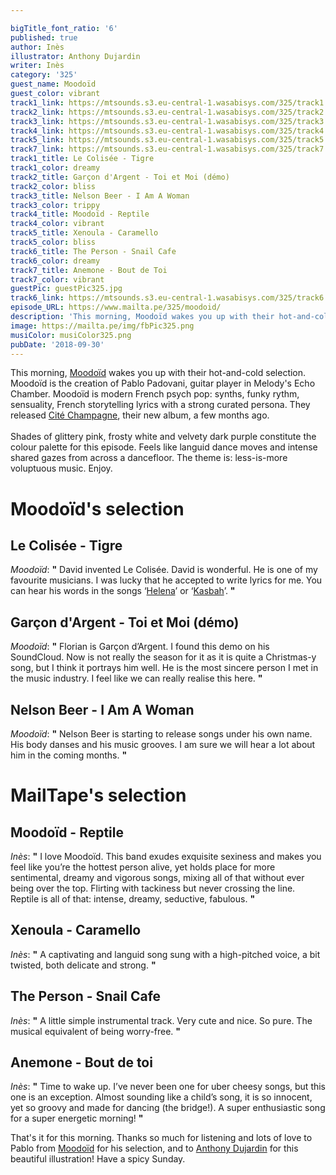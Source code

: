 ```yaml
---

bigTitle_font_ratio: '6'
published: true
author: Inès
illustrator: Anthony Dujardin
writer: Inès
category: '325'
guest_name: Moodoïd
guest_color: vibrant
track1_link: https://mtsounds.s3.eu-central-1.wasabisys.com/325/track1.mp3
track2_link: https://mtsounds.s3.eu-central-1.wasabisys.com/325/track2.mp3
track3_link: https://mtsounds.s3.eu-central-1.wasabisys.com/325/track3.mp3
track4_link: https://mtsounds.s3.eu-central-1.wasabisys.com/325/track4.mp3
track5_link: https://mtsounds.s3.eu-central-1.wasabisys.com/325/track5.mp3
track7_link: https://mtsounds.s3.eu-central-1.wasabisys.com/325/track7.mp3
track1_title: Le Colisée - Tigre
track1_color: dreamy
track2_title: Garçon d'Argent - Toi et Moi (démo)
track2_color: bliss
track3_title: Nelson Beer - I Am A Woman
track3_color: trippy
track4_title: Moodoïd - Reptile
track4_color: vibrant
track5_title: Xenoula - Caramello
track5_color: bliss
track6_title: The Person - Snail Cafe
track6_color: dreamy
track7_title: Anemone - Bout de Toi
track7_color: vibrant
guestPic: guestPic325.jpg
track6_link: https://mtsounds.s3.eu-central-1.wasabisys.com/325/track6.mp3
episode_URL: https://www.mailta.pe/325/moodoid/
description: 'This morning, Moodoïd wakes you up with their hot-and-cold selection. Moodoïd is modern French psych pop: synths, funky rythm, sensuality, French storytelling lyrics with a strong curated persona. The theme of this episode is: less-is-more voluptuous music.'
image: https://mailta.pe/img/fbPic325.png
musiColor: musiColor325.png
pubDate: '2018-09-30'
---
```

This morning, [Moodoïd](https://www.facebook.com/Moodoid/) wakes you up with their hot-and-cold selection. Moodoïd is the creation of Pablo Padovani, guitar player in Melody's Echo Chamber. Moodoïd is modern French psych pop: synths, funky rythm, sensuality, French storytelling lyrics with a strong curated persona. They released [Cité Champagne](http://smarturl.it/MoodoidCiteChampagne), their new album, a few months ago.
<br><br>
Shades of glittery pink, frosty white and velvety dark purple constitute the colour palette for this episode. Feels like languid dance moves and intense shared gazes from across a dancefloor. The theme is: less-is-more voluptuous music. Enjoy.


# Moodoïd's selection

## Le Colisée - Tigre
_Moodoïd_: **"** David invented Le Colisée. David is wonderful. He is one of my favourite musicians. I was lucky that he accepted to write lyrics for me. You can hear his words in the songs ‘[Helena](https://www.youtube.com/watch?v=ddRlPnLEUaM)’ or ‘[Kasbah](https://www.youtube.com/watch?v=gDmSU_HSpT4)’. **"** 

## Garçon d'Argent - Toi et Moi (démo)
_Moodoïd_: **"** Florian is Garçon d’Argent. I found this demo on his SoundCloud. Now is not really the season for it as it is quite a Christmas-y song, but I think it portrays him well. He is the most sincere person I met in the music industry. I feel like we can really realise this here. **"** 

## Nelson Beer - I Am A Woman
_Moodoïd_: **"** Nelson Beer is starting to release songs under his own name. His body danses and his music grooves. I am sure we will hear a lot about him in the coming months. **"** 


# MailTape's selection

## Moodoïd - Reptile
_Inès_: **"** I love Moodoïd. This band exudes exquisite sexiness and makes you feel like you’re the hottest person alive, yet holds place for more sentimental, dreamy and vigorous songs, mixing all of that without ever being over the top. Flirting with tackiness but never crossing the line. Reptile is all of that: intense, dreamy, seductive, fabulous. **"** 

## Xenoula - Caramello
_Inès_: **"** A captivating and languid song sung with a high-pitched voice, a bit twisted, both delicate and strong. **"** 

## The Person - Snail Cafe
_Inès_: **"** A little simple instrumental track. Very cute and nice. So pure. The musical equivalent of being worry-free. **"** 

## Anemone - Bout de toi
_Inès_: **"** Time to wake up. I’ve never been one for uber cheesy songs, but this one is an exception. Almost sounding like a child’s song, it is so innocent, yet so groovy and made for dancing (the bridge!). A super enthusiastic song for a super energetic morning! **"** 


That's it for this morning. Thanks so much for listening and lots of love to Pablo from [Moodoïd](https://www.facebook.com/Moodoid) for his selection, and to [Anthony Dujardin](https://www.instagram.com/fromthegarden/) for this beautiful illustration! Have a spicy Sunday.
